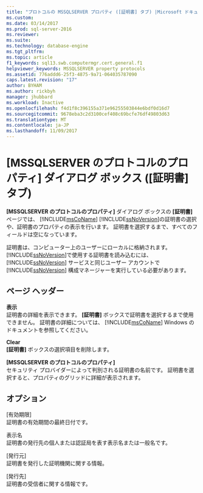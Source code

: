```yaml
---
title: "プロトコルの MSSQLSERVER プロパティ ([証明書] タブ) |Microsoft ドキュメント"
ms.custom: 
ms.date: 03/14/2017
ms.prod: sql-server-2016
ms.reviewer: 
ms.suite: 
ms.technology: database-engine
ms.tgt_pltfrm: 
ms.topic: article
f1_keywords: sql13.swb.computermgr.cert.general.f1
helpviewer_keywords: MSSQLSERVER property protocols
ms.assetid: 776addd6-25f3-4875-9a71-064035787090
caps.latest.revision: "17"
author: BYHAM
ms.author: rickbyh
manager: jhubbard
ms.workload: Inactive
ms.openlocfilehash: f4d1f8c396155a371e96255503844e6bdf0d16d7
ms.sourcegitcommit: 9678eba3c2d3100cef408c69bcfe76df49803d63
ms.translationtype: MT
ms.contentlocale: ja-JP
ms.lasthandoff: 11/09/2017
---
```

# <a name="protocols-for-mssqlserver-properties-certificate-tab"></a>[MSSQLSERVER のプロトコルのプロパティ] ダイアログ ボックス ([証明書] タブ)
  **[MSSQLSERVER のプロトコルのプロパティ]** ダイアログ ボックスの **[証明書]** ページでは、 [!INCLUDE[msCoName](../../includes/msconame-md.md)] [!INCLUDE[ssNoVersion](../../includes/ssnoversion-md.md)]の証明書の選択や、証明書のプロパティの表示を行います。 証明書を選択するまで、すべてのフィールドは空になっています。  
  
 証明書は、コンピューター上のユーザーにローカルに格納されます。 [!INCLUDE[ssNoVersion](../../includes/ssnoversion-md.md)]で使用する証明書を読み込むには、 [!INCLUDE[ssNoVersion](../../includes/ssnoversion-md.md)] サービスと同じユーザー アカウントで [!INCLUDE[ssNoVersion](../../includes/ssnoversion-md.md)] 構成マネージャーを実行している必要があります。  
  
## <a name="page-header"></a>ページ ヘッダー  
 **表示**  
 証明書の詳細を表示できます。 **[証明書]** ボックスで証明書を選択するまで使用できません。 証明書の詳細については、 [!INCLUDE[msCoName](../../includes/msconame-md.md)] Windows のドキュメントを参照してください。  
  
 **Clear**  
 **[証明書]** ボックスの選択項目を削除します。  
  
 **[MSSQLSERVER のプロトコルのプロパティ]**  
 セキュリティ プロバイダーによって判別される証明書の名前です。 証明書を選択すると、プロパティのグリッドに詳細が表示されます。  
  
## <a name="options"></a>オプション  
 [有効期限]  
 証明書の有効期間の最終日付です。  
  
 表示名  
 証明書の発行先の個人または認証局を表す表示名または一般名です。  
  
 [発行元]  
 証明書を発行した証明機関に関する情報。  
  
 [発行先]  
 証明書の受信者に関する情報です。  
  
  
